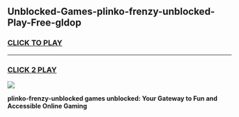 
## Unblocked-Games-plinko-frenzy-unblocked-Play-Free-gldop
<h3>
<a href="https://premium76.site?title=plinko-frenzy-unblocked&ref=23A">CLICK TO PLAY</a></h3>
<hr>

<h3>
<a href="https://premium76.site?title=plinko-frenzy-unblocked&ref=23A">CLICK 2 PLAY</a>
  
</h3>

<a href="https://premium76.site?title=plinko-frenzy-unblocked&ref=23A"><img src="https://clearcache.store/games.png"></a>


**plinko-frenzy-unblocked games unblocked: Your Gateway to Fun and Accessible Online Gaming**
